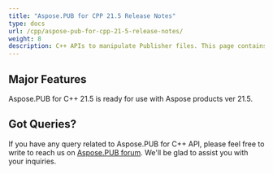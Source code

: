 ```yaml
---
title: "Aspose.PUB for CPP 21.5 Release Notes"
type: docs
url: /cpp/aspose-pub-for-cpp-21-5-release-notes/
weight: 8
description: C++ APIs to manipulate Publisher files. This page contains new features Aspose.PUB for C++, enhancement, and bug fixes in 2021, version 21.5.
---
```


## Major Features
Aspose.PUB for C++ 21.5 is ready for use with Aspose products ver 21.5.

## Got Queries?
If you have any query related to Aspose.PUB for C++ API, please feel free to write to reach us on [Aspose.PUB forum](https://forum.aspose.com/c/pub/). We'll be glad to assist you with your inquiries.
